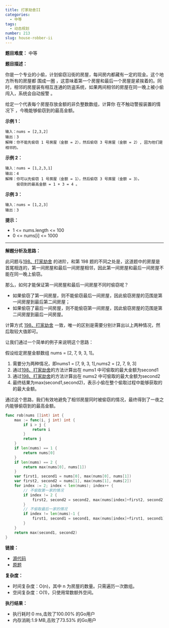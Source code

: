 ```yaml
---
title: 打家劫舍II
categories:
  - 中等
tags:
  - 动态规划
number: 213
slug: house-robber-ii
---
```


**题目难度：** 中等

**题目描述：**

你是一个专业的小偷，计划偷窃沿街的房屋，每间房内都藏有一定的现金。这个地方所有的房屋都 围成一圈 ，这意味着第一个房屋和最后一个房屋是紧挨着的。同时，相邻的房屋装有相互连通的防盗系统，如果两间相邻的房屋在同一晚上被小偷闯入，系统会自动报警 。

给定一个代表每个房屋存放金额的非负整数数组，计算你 在不触动警报装置的情况下 ，今晚能够偷窃到的最高金额。

**示例 1：**
```
输入：nums = [2,3,2] 
输出：3 
解释：你不能先偷窃 1 号房屋（金额 = 2），然后偷窃 3 号房屋（金额 = 2）, 因为他们是相邻的。
```

**示例 2：**
```
输入：nums = [1,2,3,1] 
输出：4 
解释：你可以先偷窃 1 号房屋（金额 = 1），然后偷窃 3 号房屋（金额 = 3）。 
     偷窃到的最高金额 = 1 + 3 = 4 。
```

**示例 3：**
```
输入：nums = [1,2,3]
输出：3
```



**提示：**
- 1 <= nums.length <= 100 
- 0 <= nums[i] <= 1000

---
**解题分析及思路：**

此问题与[198、打家劫舍](../leetcode/198打家劫舍) 的进阶，和第 198 题的不同之处是，这道题中的房屋是首尾相连的，第一间房屋和最后一间房屋相邻，因此第一间房屋和最后一间房屋不能在同一晚上偷窃。

那么，如何才能保证第一间房屋和最后一间房屋不同时偷窃呢？
- 如果偷窃了第一间房屋，则不能偷窃最后一间房屋，因此偷窃房屋的范围是第一间房屋到最后第二间房屋；
- 如果偷窃了最后一间房屋，则不能偷窃第一间房屋，因此偷窃房屋的范围是第二间房屋到最后一间房屋。

计算方式 [198、打家劫舍](../leetcode/198打家劫舍) 一致，唯一的区别是需要分别计算出以上两种情况，然后取较大值即可。

让我们通过一个简单的例子来说明这个思路：

假设给定房屋金额数组 nums = [2, 7, 9, 3, 1]。

1. 需要分为两种情况，即nums1 = [7, 9, 3, 1],nums2 = [2, 7, 9, 3]
2. 通过[198、打家劫舍](../leetcode/198打家劫舍)的方法计算出在 nums1 中可偷取的最大金额为second1
3. 通过[198、打家劫舍](../leetcode/198打家劫舍)的方法计算出在 nums2 中可偷取的最大金额为second2
4. 最终结果为max(second1,second2)，表示小偷在整个偷取过程中能够获取的的最大金额。

通过这个思路，我们有效地避免了相邻房屋同时被偷窃的情况，最终得到了一夜之内能够偷窃到的最高金额。

```go
func rob(nums []int) int {
	max := func(i, j int) int {
		if i > j {
			return i
		}
		return j
	}
	if len(nums) == 1 {
		return nums[0]
	}
	if len(nums) == 2 {
		return max(nums[0], nums[1])
	}
	var first1, second1 = nums[0], max(nums[0], nums[1])
	var first2, second2 = nums[1], max(nums[1], nums[2])
	for index := 2; index < len(nums); index++ {
		// 不偷取第一家的情况
		if index != 2 {
			first2, second2 = second2, max(nums[index]+first2, second2)
		}
		// 不偷取最后一家的情况
		if index != len(nums)-1 {
			first1, second1 = second1, max(nums[index]+first1, second1)
		}
	}
	return max(second1, second2)
}
```

**链接：**
- [源代码](https://github.com/lomtom/algorithm-go/blob/main/leetcode/213打家劫舍II_test.go)
- [原题](https://leetcode.cn/problems/house-robber-ii)

**复杂度：**

- 时间复杂度：O(n)，其中 n 为房屋的数量。只需遍历一次数组。 
- 空间复杂度：O(1)，只使用常数额外空间。

**执行结果：**

- 执行耗时:0 ms,击败了100.00% 的Go用户
- 内存消耗:1.9 MB,击败了73.53% 的Go用户

